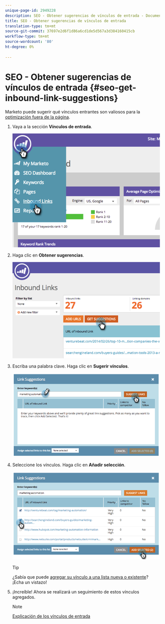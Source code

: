 ```yaml
---
unique-page-id: 2949228
description: SEO - Obtener sugerencias de vínculos de entrada - Documentos de marketing - Documentación del producto
title: SEO - Obtener sugerencias de vínculos de entrada
translation-type: tm+mt
source-git-commit: 37697e2d6f1d86a6cd1de5d567a3d384160415cb
workflow-type: tm+mt
source-wordcount: '80'
ht-degree: 0%

---
```



# SEO - Obtener sugerencias de vínculos de entrada {#seo-get-inbound-link-suggestions}

Marketo puede sugerir qué vínculos entrantes son valiosos para la [optimización fuera de la página](/help/marketo/product-docs/additional-apps/seo/understanding-seo/understanding-search-engine-optimization.md).

1. Vaya a la sección **Vínculos de entrada**.

   ![](assets/image2014-9-18-13-3a20-3a44.png)

1. Haga clic en **Obtener sugerencias**.

   ![](assets/image2014-9-18-13-3a21-3a8.png)

1. Escriba una palabra clave. Haga clic en **Sugerir vínculos**.

   ![](assets/image2014-9-18-13-3a21-3a31.png)

1. Seleccione los vínculos. Haga clic en **Añadir selección**.

   ![](assets/image2014-9-18-13-3a21-3a40.png)

   >[!TIP]
   >
   >¿Sabía que puede [agregar su vínculo a una lista nueva o existente](/help/marketo/product-docs/additional-apps/seo/inbound-links/seo-add-remove-an-inbound-link-url-from-a-list.md)? ¡Echa un vistazo!

1. ¡Increíble! Ahora se realizará un seguimiento de estos vínculos agregados.

   >[!NOTE]
   >
   >[Explicación de los vínculos de entrada](/help/marketo/product-docs/additional-apps/seo/inbound-links/seo-understanding-inbound-links.md)

